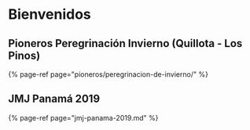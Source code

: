 # Bienvenidos

## Pioneros Peregrinación Invierno \(Quillota - Los Pinos\)

{% page-ref page="pioneros/peregrinacion-de-invierno/" %}

## JMJ Panamá 2019

{% page-ref page="jmj-panama-2019.md" %}


